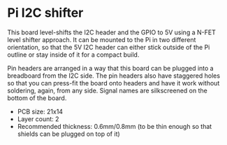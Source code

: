 # Pi I2C shifter

This board level-shifts the I2C header and the GPIO to 5V using a N-FET level shifter approach.
It can be mounted to the Pi in two different orientation, so that the 5V I2C header can either stick
outside of the Pi outline or stay inside of it for a compact build.

Pin headers are arranged in a way that this board can be plugged into a breadboard from the I2C side.
The pin headers also have staggered holes so that you can press-fit the board onto headers and
have it work without soldering, again, from any side.
Signal names are silkscreened on the bottom of the board.

- PCB size: 21x14
- Layer count: 2
- Recommended thickness: 0.6mm/0.8mm (to be thin enough so that shields can be plugged on top of it)
